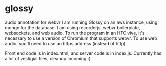 # glossy
audio annotation for webvr
I am running Glossy on an aws instance, using mongo for the database. I am using recorderjs, webvr boilerplate, websockets, and web audio.
To run the program in an HTC vive, it's necessary to use a version of Chromium that supports webvr. 
To use web audio, you'll need to use an https address (instead of http). 

Front end code is in index.html, and server code is in index.js. 
Currently has a lot of vestigial files, cleanup incoming :)
